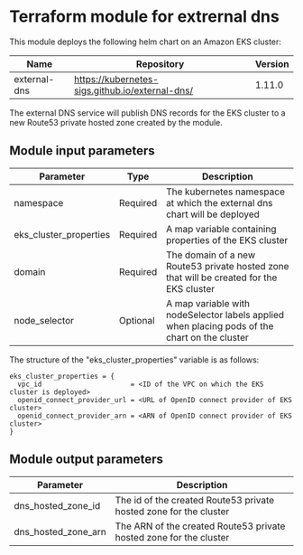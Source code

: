 # Terraform module for extrernal dns

This module deploys the following helm chart on an Amazon EKS cluster:

| Name         | Repository                                      | Version |
| ------------ | ----------------------------------------------- | ------- |
| external-dns | https://kubernetes-sigs.github.io/external-dns/ | 1.11.0  |

The external DNS service will publish DNS records for the EKS cluster to a new Route53 private hosted zone created by the module.

## Module input parameters

| Parameter              | Type     | Description                                                                                   |
| ---------------------- | -------- | --------------------------------------------------------------------------------------------- |
| namespace              | Required | The kubernetes namespace at which the external dns chart will be deployed                     |
| eks_cluster_properties | Required | A map variable containing properties of the EKS cluster                                       |
| domain                 | Required | The domain of a new Route53 private hosted zone that will be created for the EKS cluster      |
| node_selector          | Optional | A map variable with nodeSelector labels applied when placing pods of the chart on the cluster |

The structure of the "eks_cluster_properties" variable is as follows:

```
eks_cluster_properties = {
  vpc_id                      = <ID of the VPC on which the EKS cluster is deployed>
  openid_connect_provider_url = <URL of OpenID connect provider of EKS cluster>
  openid_connect_provider_arn = <ARN of OpenID connect provider of EKS cluster>  
}
```

## Module output parameters

| Parameter           | Description                                                        |
| ------------------- | ------------------------------------------------------------------ |
| dns_hosted_zone_id  | The id of the created Route53 private hosted zone for the cluster  |
| dns_hosted_zone_arn | The ARN of the created Route53 private hosted zone for the cluster |